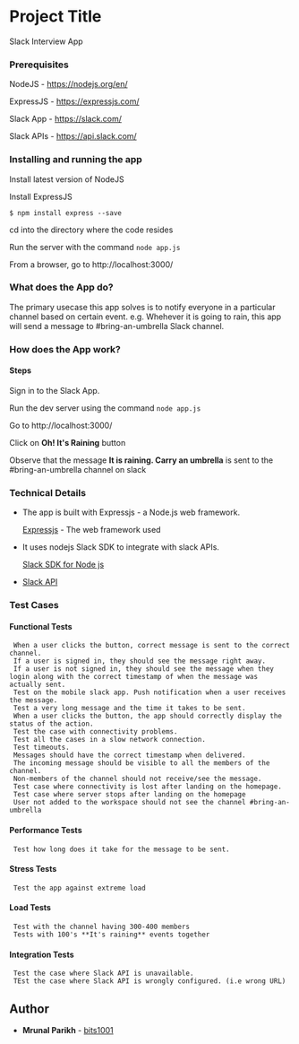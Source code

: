 # Project Title

Slack Interview App

### Prerequisites

NodeJS - https://nodejs.org/en/

ExpressJS - https://expressjs.com/

Slack App - https://slack.com/

Slack APIs - https://api.slack.com/


### Installing and running the app
Install latest version of NodeJS

Install ExpressJS 
```
$ npm install express --save
```
cd into the directory where the code resides

Run the server with the command `node app.js`

From a browser, go to http://localhost:3000/

### What does the App do?
The primary usecase this app solves is to notify everyone in a particular channel based on certain event.
e.g. Whehever it is going to rain, this app will send a message to #bring-an-umbrella Slack channel. 

### How does the App work?
#### Steps

Sign in to the Slack App.

Run the dev server using the command `node app.js`

Go to http://localhost:3000/

Click on **Oh! It's Raining** button

Observe that the message **It is raining. Carry an umbrella** is sent to the #bring-an-umbrella channel on slack


### Technical Details
* The app is built with Expressjs - a Node.js web framework. 

    [Expressjs](https://expressjs.com/) - The web framework used

* It uses nodejs Slack SDK to integrate with slack APIs. 

    [Slack SDK for Node js](https://slackapi.github.io/node-slack-sdk)

* [Slack API](https://api.slack.com/)


### Test Cases
#### Functional Tests
     When a user clicks the button, correct message is sent to the correct channel.
     If a user is signed in, they should see the message right away.
     If a user is not signed in, they should see the message when they login along with the correct timestamp of when the message was actually sent.
     Test on the mobile slack app. Push notification when a user receives the message.
     Test a very long message and the time it takes to be sent.
     When a user clicks the button, the app should correctly display the status of the action.
     Test the case with connectivity problems.
     Test all the cases in a slow network connection.
     Test timeouts.
     Messages should have the correct timestamp when delivered.
     The incoming message should be visible to all the members of the channel.
     Non-members of the channel should not receive/see the message.
     Test case where connectivity is lost after landing on the homepage.
     Test case where server stops after landing on the homepage
     User not added to the workspace should not see the channel #bring-an-umbrella
#### Performance Tests
     Test how long does it take for the message to be sent.
#### Stress Tests
     Test the app against extreme load
#### Load Tests
     Test with the channel having 300-400 members
     Tests with 100's **It's raining** events together
#### Integration Tests
     Test the case where Slack API is unavailable.
     TEst the case where Slack API is wrongly configured. (i.e wrong URL)



## Author

* **Mrunal Parikh** - [bits1001](https://github.com/bits1001/slack-api-interview)
